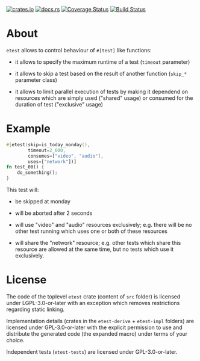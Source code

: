 [![crates.io][crates-badge]][crates-url]
[![docs.rs][docs-badge]][docs-url]
[![Coverage Status][coveralls-badge]][coveralls-url]
[![Build Status][ci-badge]][ci-url]

[crates-badge]:    https://img.shields.io/crates/v/etest.svg
[crates-url]:      https://crates.io/crates/etest
[docs-badge]:      https://img.shields.io/docsrs/etest/latest
[docs-url]:        https://docs.rs/etest/latest/etest/index.html
[coveralls-badge]: https://coveralls.io/repos/github/ensc/etest/badge.svg?branch=master
[coveralls-url]:   https://coveralls.io/github/ensc/etest?branch=master
[ci-badge]:        https://github.com/ensc/etest/actions/workflows/rust.yml/badge.svg
[ci-url]:          https://github.com/ensc/etest/actions/workflows/rust.yml

# About

`etest` allows to control behaviour of `#[test]` like functions:

- it allows to specify the maximum runtime of a test (`timeout` parameter)

- it allows to skip a test based on the result of another function
  (`skip_*` parameter class)

- it allows to limit parallel execution of tests by making it dependend
  on resources which are simply used ("shared" usage) or consumed for
  the duration of test ("exclusive" usage)

# Example

```rust
#[etest(skip=is_today_monday(),
        timeout=2_000,
        consumes=["video", "audio"],
        uses=["network"])]
fn test_00() {
    do_something();
}
```

This test will:

- be skipped at monday

- will be aborted after 2 seconds

- will use "video" and "audio" resources exclusively; e.g. there will
  be no other test running which uses one or both of these resources

- will share the "network" resource; e.g. other tests which share this
  resource are allowed at the same time, but no tests which use it
  exclusively.

# License

The code of the toplevel `etest` crate (content of `src` folder) is
licensed under LGPL-3.0-or-later with an exception which removes
restrictions regarding static linking.

Implementation details (crates in the `etest-derive` + `etest-impl`
folders) are licensed under GPL-3.0-or-later with the explicit
permission to use and distribute the generated code (the expanded
macro) under terms of your choice.

Independent tests (`etest-tests`) are licensed under GPL-3.0-or-later.
